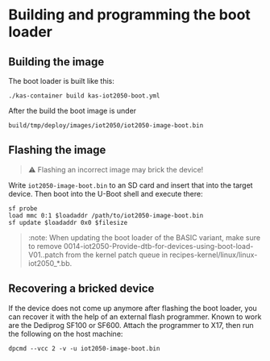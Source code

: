 # Building and programming the boot loader

## Building the image

The boot loader is built like this:

```shell
./kas-container build kas-iot2050-boot.yml
```

After the build the boot image is under

```text
build/tmp/deploy/images/iot2050/iot2050-image-boot.bin
```

## Flashing the image

> :warning:
> Flashing an incorrect image may brick the device!

Write `iot2050-image-boot.bin` to an SD card and insert that into
the target device. Then boot into the U-Boot shell and execute there:

```shell
sf probe
load mmc 0:1 $loadaddr /path/to/iot2050-image-boot.bin
sf update $loadaddr 0x0 $filesize
```

> :note:
> When updating the boot loader of the BASIC variant, make sure to remove
> 0014-iot2050-Provide-dtb-for-devices-using-boot-load-V01..patch from the kernel
> patch queue in recipes-kernel/linux/linux-iot2050_*.bb.

## Recovering a bricked device

If the device does not come up anymore after flashing the boot loader, you can
recover it with the help of an external flash programmer. Known to work are the
Dediprog SF100 or SF600. Attach the programmer to X17, then run the following
on the host machine:

```shell
dpcmd --vcc 2 -v -u iot2050-image-boot.bin
```
